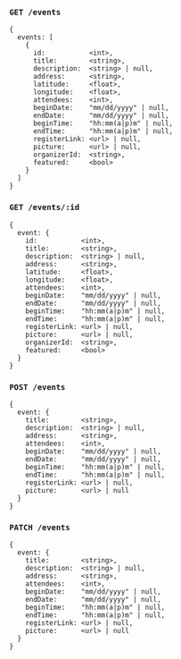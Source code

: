### `GET /events`

    {
      events: [
        {
          id:           <int>,
          title:        <string>,
          description:  <string> | null,
          address:      <string>,
          latitude:     <float>,
          longitude:    <float>,
          attendees:    <int>,
          beginDate:    "mm/dd/yyyy" | null,
          endDate:      "mm/dd/yyyy" | null,
          beginTime:    "hh:mm(a|p)m" | null,
          endTime:      "hh:mm(a|p)m" | null,
          registerLink: <url> | null,
          picture:      <url> | null,
          organizerId:  <string>,
          featured:     <bool>
        }
      ]
    }

### `GET /events/:id`

    {
      event: {
        id:           <int>,
        title:        <string>,
        description:  <string> | null,
        address:      <string>,
        latitude:     <float>,
        longitude:    <float>,
        attendees:    <int>,
        beginDate:    "mm/dd/yyyy" | null,
        endDate:      "mm/dd/yyyy" | null,
        beginTime:    "hh:mm(a|p)m" | null,
        endTime:      "hh:mm(a|p)m" | null,
        registerLink: <url> | null,
        picture:      <url> | null,
        organizerId:  <string>,
        featured:     <bool>
      }
    }

### `POST /events`

    {
      event: {
        title:        <string>,
        description:  <string> | null,
        address:      <string>,
        attendees:    <int>,
        beginDate:    "mm/dd/yyyy" | null,
        endDate:      "mm/dd/yyyy" | null,
        beginTime:    "hh:mm(a|p)m" | null,
        endTime:      "hh:mm(a|p)m" | null,
        registerLink: <url> | null,
        picture:      <url> | null
      }
    }

### `PATCH /events`

    {
      event: {
        title:        <string>,
        description:  <string> | null,
        address:      <string>,
        attendees:    <int>,
        beginDate:    "mm/dd/yyyy" | null,
        endDate:      "mm/dd/yyyy" | null,
        beginTime:    "hh:mm(a|p)m" | null,
        endTime:      "hh:mm(a|p)m" | null,
        registerLink: <url> | null,
        picture:      <url> | null
      }
    }
